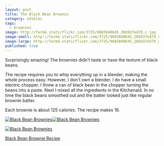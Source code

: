 ```yaml
---
layout: post
title: The Black Bean Brownie
category: edibles
tags: 
  - brownies
image: http://farm4.staticflickr.com/3725/9665840645_26b937ed79_c.jpg
image-small: http://farm4.staticflickr.com/3725/9665840645_26b937ed79_n.jpg
image-large: http://farm4.staticflickr.com/3725/9665840645_26b937ed79_o.jpg
published: true
---
```


Surprisingly amazing! The brownies didn't taste or have the texture of black beans.

The recipe requires you to whip everything up in a blender, making the whole process easy. However, I don't own a blender. I do have a small electric chopper. I threw a can of black bean in the chopper turning the beans into a paste. Next I mixed all the ingredients in the Kitchenaid. In no time the black beans smoothed out and the batter looked just like regular brownie batter.

Each brownie is about 125 calories. The recipe makes 16.

<a href="http://www.flickr.com/photos/91218249@N05/9665840645/" title="Black Bean Brownies by katydecorah, on Flickr"><img src="http://farm4.staticflickr.com/3725/9665840645_26b937ed79_c.jpg" class="img-half" alt="Black Bean Brownies"></a><a href="http://www.flickr.com/photos/91218249@N05/9669075276/" title="Black Bean Brownies by katydecorah, on Flickr"><img src="http://farm8.staticflickr.com/7369/9669075276_84cdd89576_c.jpg" class="img-half" alt="Black Bean Brownies"></a>

<a href="http://www.flickr.com/photos/91218249@N05/9665841991/" title="Black Bean Brownies by katydecorah, on Flickr"><img src="http://farm6.staticflickr.com/5347/9665841991_a97456ee19_c.jpg" alt="Black Bean Brownies" class="pop-out"></a>

[Black Bean Brownie Recipe](http://mmmisformommy.com/2011/05/legendary-black-bean-brownie.html)